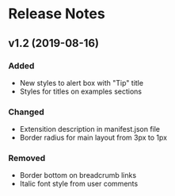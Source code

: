 # Release Notes

## v1.2 (2019-08-16)

### Added
- New styles to alert box with "Tip" title
- Styles for titles on examples sections

### Changed
- Extensition description in manifest.json file
- Border radius for main layout from 3px to 1px

### Removed
- Border bottom on breadcrumb links
- Italic font style from user comments
